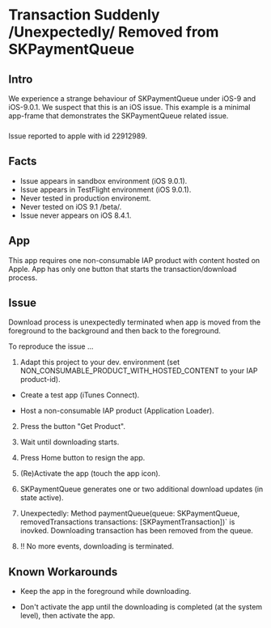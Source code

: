 # Transaction Suddenly /Unexpectedly/ Removed from SKPaymentQueue

## Intro
We experience a strange behaviour of SKPaymentQueue under iOS-9 and iOS-9.0.1. We suspect that this is an iOS issue. 
This example is a minimal app-frame that demonstrates the SKPaymentQueue related issue.

###
Issue reported to apple with id 22912989. 


## Facts
* Issue appears in sandbox environment (iOS 9.0.1).
* Issue appears in TestFlight environment (iOS 9.0.1).
* Never tested in production environemt.
* Never tested on iOS 9.1 /beta/.
* Issue never appears on iOS 8.4.1.

## App
This app requires one non-consumable IAP product with content hosted on Apple. 
App has only one button that starts the transaction/download process. 

## Issue
Download process is unexpectedly terminated when app is moved from the foreground to the background and then back to the foreground.

To reproduce the issue ...

1. Adapt this project to your dev. environment (set NON_CONSUMABLE_PRODUCT_WITH_HOSTED_CONTENT to your IAP product-id).

* Create a test app (iTunes Connect).

* Host a non-consumable IAP product (Application Loader).

2. Press the button "Get Product".

3. Wait until downloading starts.

4. Press Home button to resign the app.

5. (Re)Activate the app (touch the app icon).

6. SKPaymentQueue generates one or two additional download updates (in state active).
 
7. Unexpectedly: Method paymentQueue(queue: SKPaymentQueue, removedTransactions transactions: [SKPaymentTransaction])` is inovked. Downloading transaction has been removed from the queue.

8. !! No more events, downloading is terminated.


## Known Workarounds

* Keep the app in the foreground while downloading.

* Don't activate the app until the downloading is completed (at the system level), then activate the app.

